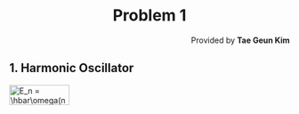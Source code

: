 <h1 style="text-align:center"> Problem 1 </h1>
<p style="text-align:right">Provided by <b>Tae Geun Kim</b></p>

## 1. Harmonic Oscillator

<img src="http://bit.ly/2ttnFxb" align="center" border="0" alt="E_n = \hbar\omega(n+\frac{1}{2})" width="108" height="36" />